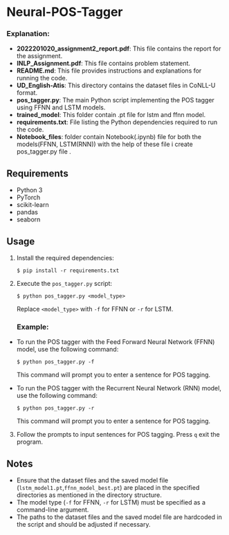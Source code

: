 # Neural-POS-Tagger
### Explanation:
- **2022201020_assignment2_report.pdf**: This file contains the report for the assignment.
- **INLP_Assignment.pdf**: This file contains problem statement.
- **README.md**: This file provides instructions and explanations for running the code.
- **UD_English-Atis**: This directory contains the dataset files in CoNLL-U format.
- **pos_tagger.py**: The main Python script implementing the POS tagger using FFNN and LSTM models.
- **trained_model**: This folder contain .pt file for lstm and ffnn model.
- **requirements.txt**: File listing the Python dependencies required to run the code.
- **Notebook_files**: folder contain Notebook(.ipynb) file for both the models(FFNN, LSTM(RNN)) with the help of these file i create pos_tagger.py file .

## Requirements
- Python 3
- PyTorch
- scikit-learn
- pandas
- seaborn

## Usage
1. Install the required dependencies:
    ```
    $ pip install -r requirements.txt
    ```

2. Execute the `pos_tagger.py` script:
    ```
    $ python pos_tagger.py <model_type>
    ```
   Replace `<model_type>` with `-f` for FFNN or `-r` for LSTM.
   ### Example:
- To run the POS tagger with the Feed Forward Neural Network (FFNN) model, use the following command:
    ```
    $ python pos_tagger.py -f
    ```
  This command will prompt you to enter a sentence for POS tagging.

- To run the POS tagger with the Recurrent Neural Network (RNN) model, use the following command:
    ```
    $ python pos_tagger.py -r
    ```
  This command will prompt you to enter a sentence for POS tagging.

3. Follow the prompts to input sentences for POS tagging. Press `q` exit the program.

## Notes
- Ensure that the dataset files and the saved model file (`lstm_model1.pt`,`ffnn_model_best.pt`) are placed in the specified directories as mentioned in the directory structure.
- The model type (`-f` for FFNN, `-r` for LSTM) must be specified as a command-line argument.
- The paths to the dataset files and the saved model file are hardcoded in the script and should be adjusted if necessary.
